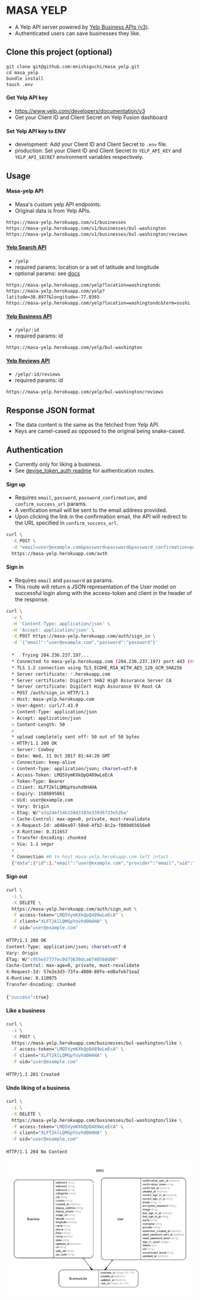 # MASA YELP

- A Yelp API server powered by [Yelp Business APIs (v3)](https://www.yelp.com/developers/documentation/v3).
- Authenticated users can save businesses they like.

## Clone this project (optional)

```
git clone git@github.com:mnishiguchi/masa_yelp.git
cd masa_yelp
bundle install
touch .env
```

#### Get Yelp API key
- https://www.yelp.com/developers/documentation/v3
- Get your Client ID and Client Secret on Yelp Fusion dashboard

#### Set Yelp API key to ENV
- development: Add your Client ID and Client Secret to `.env` file.
- production: Set your Client ID and Client Secret to `YELP_API_KEY` and `YELP_API_SECRET` environment variables respectively.

## Usage

#### Masa-yelp API
- Masa's custom yelp API endpoints.
- Original data is from Yelp APIs.

```
https://masa-yelp.herokuapp.com/v1/businesses
https://masa-yelp.herokuapp.com/v1/businesses/bul-washington
https://masa-yelp.herokuapp.com/v1/businesses/bul-washington/reviews
```

#### [Yelp Search API](https://www.yelp.com/developers/documentation/v3/business_search)
- `/yelp`
- required params: location or a set of latitude and longitude
- optional params: see [docs](https://www.yelp.com/developers/documentation/v3/business_search)

```
https://masa-yelp.herokuapp.com/yelp?location=washingtondc
https://masa-yelp.herokuapp.com/yelp?latitude=38.8977&longitude=-77.0365
https://masa-yelp.herokuapp.com/yelp?location=washingtondc&term=sushi
```

#### [Yelp Business API](https://www.yelp.com/developers/documentation/v3/business)
- `/yelp/:id`
- required params: id

```
https://masa-yelp.herokuapp.com/yelp/bul-washington
```

#### [Yelp Reviews API](https://www.yelp.com/developers/documentation/v3/business_reviews)
- `/yelp/:id/reviews`
- required params: id

```
https://masa-yelp.herokuapp.com/yelp/bul-washington/reviews
```

## Response JSON format
- The data content is the same as the fetched from Yelp API.
- Keys are camel-cased as opposed to the original being snake-cased.

## Authentication
- Currently only for liking a business.
- See [devise_token_auth readme](https://github.com/lynndylanhurley/devise_token_auth#usage-tldr) for authentication routes.

#### Sign up
- Requires `email`, `password`, `password_confirmation`, and `confirm_success_url` params.
- A verification email will be sent to the email address provided.
- Upon clicking the link in the confirmation email, the API will redirect to the URL specified in `confirm_success_url`.

```bash
curl \
  -X POST \
  -d "email=user@example.com&password=password&password_confirmation=password&confirm_success_url=https://github.com/mnishiguchi/masa_yelp" \
  https://masa-yelp.herokuapp.com/auth
```

#### Sign in
- Requires `email` and `password` as params.
- This route will return a JSON representation of the User model on successful login along with the access-token and client in the header of the response.

```bash
curl \
  -v \
  -H 'Content-Type: application/json' \
  -H 'Accept: application/json' \
  -X POST https://masa-yelp.herokuapp.com/auth/sign_in \
  -d '{"email":"user@example.com","password":"password"}'

  *   Trying 204.236.237.197...
  * Connected to masa-yelp.herokuapp.com (204.236.237.197) port 443 (#0)
  * TLS 1.2 connection using TLS_ECDHE_RSA_WITH_AES_128_GCM_SHA256
  * Server certificate: *.herokuapp.com
  * Server certificate: DigiCert SHA2 High Assurance Server CA
  * Server certificate: DigiCert High Assurance EV Root CA
  > POST /auth/sign_in HTTP/1.1
  > Host: masa-yelp.herokuapp.com
  > User-Agent: curl/7.43.0
  > Content-Type: application/json
  > Accept: application/json
  > Content-Length: 50
  >
  * upload completely sent off: 50 out of 50 bytes
  < HTTP/1.1 200 OK
  < Server: Cowboy
  < Date: Wed, 11 Oct 2017 01:44:20 GMT
  < Connection: keep-alive
  < Content-Type: application/json; charset=utf-8
  < Access-Token: LMQ5VymKXkQpQ489wLeEcA
  < Token-Type: Bearer
  < Client: XLFT2klLQMGpYovhd0H4HA
  < Expiry: 1508895861
  < Uid: user@example.com
  < Vary: Origin
  < Etag: W/"a3a24e714b150d3103e33936723e52ba"
  < Cache-Control: max-age=0, private, must-revalidate
  < X-Request-Id: a048ea97-58e8-4fb2-8c2a-f089d65656e0
  < X-Runtime: 0.311657
  < Transfer-Encoding: chunked
  < Via: 1.1 vegur
  <
  * Connection #0 to host masa-yelp.herokuapp.com left intact
  {"data":{"id":1,"email":"user@example.com","provider":"email","uid":"user@example.com","name":"Example User","nickname":null,"image":null}}
```

#### Sign out

```bash
curl \
  -i \
  -X DELETE \
  https://masa-yelp.herokuapp.com/auth/sign_out \
  -F access-token="LMQ5VymKXkQpQ489wLeEcA" \
  -F client="XLFT2klLQMGpYovhd0H4HA" \
  -F uid="user@example.com"

HTTP/1.1 200 OK
Content-Type: application/json; charset=utf-8
Vary: Origin
ETag: W/"c955e57777ec0d73639dca6748560d00"
Cache-Control: max-age=0, private, must-revalidate
X-Request-Id: 57e2e3d3-73fa-4000-80fe-ed8afeb71ea2
X-Runtime: 0.110075
Transfer-Encoding: chunked

{"success":true}
```

#### Like a business

```bash
curl \
  -i \
  -X POST \
  https://masa-yelp.herokuapp.com/businesses/bul-washington/like \
  -F access-token="LMQ5VymKXkQpQ489wLeEcA" \
  -F client="XLFT2klLQMGpYovhd0H4HA" \
  -F uid="user@example.com"

HTTP/1.1 201 Created
```

#### Undo liking of a business

```bash
curl \
  -i \
  -X DELETE \
  https://masa-yelp.herokuapp.com/businesses/bul-washington/like \
  -F access-token="LMQ5VymKXkQpQ489wLeEcA" \
  -F client="XLFT2klLQMGpYovhd0H4HA" \
  -F uid="user@example.com"

HTTP/1.1 204 No Content
```

![](erd.jpg)

